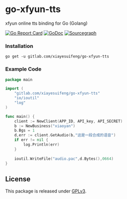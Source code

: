 # go-xfyun-tts

xfyun online tts binding for Go (Golang)

[![Go Report Card](https://goreportcard.com/badge/gitlab.com/xiayesuifeng/go-xfyun-tts)](https://goreportcard.com/report/gitlab.com/xiayesuifeng/go-xfyun-tts)
[![GoDoc](https://godoc.org/gitlab.com/xiayesuifeng/go-xfyun-tts?status.svg)](https://godoc.org/gitlab.com/firerainos/xiayesuifeng/go-xfyun-tts)
[![Sourcegraph](https://sourcegraph.com/gitlab.com/xiayesuifeng/go-xfyun-tts/-/badge.svg)](https://sourcegraph.com/gitlab.com/xiayesuifeng/go-xfyun-tts)

### Installation

    go get -u gitlab.com/xiayesuifeng/go-xfyun-tts
    
### Example Code
```go
package main

import (
    "gitlab.com/xiayesuifeng/go-xfyun-tts"
    "io/ioutil"
    "log"
)

func main() { 
    client := NewClient(APP_ID, API_key, API_SECRET)
    b := NewBusiness("xiaoyan")
    b.Bgs = 1
    d,err := client.GetAudio(b,"这是一段合成的语音")
    if err != nil {
    	log.Println(err)
    }
    
    ioutil.WriteFile("audio.pac",d.Bytes(),0664)
}
```

## License
This package is released under [GPLv3](LICENSE).
